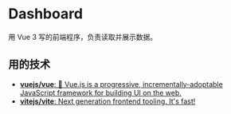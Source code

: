 # Dashboard

用 Vue 3 写的前端程序，负责读取并展示数据。

## 用的技术

- [**vuejs/vue**: 🖖 Vue.js is a progressive, incrementally-adoptable JavaScript framework for building UI on the web.](https://github.com/vuejs/vue)
- [**vitejs/vite**: Next generation frontend tooling. It's fast!](https://github.com/vitejs/vite)
